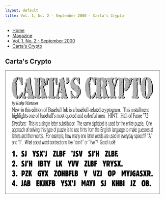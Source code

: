 ```yaml
---
layout: default
title: Vol. 1, No. 2 - September 2000 - Carta's Crypto
---
```

<nav class="breadcrumb" aria-label="breadcrumbs">
  <ul>
    <li><a href="{{ site.url }}{{ site.baseurl }}/index.html">Home</a></li>
    <li><a href="../magazine-home.html">Magazine</a></li>
    <li><a href="bi_vol_1_no_2_home.html">Vol. 1, No. 2 - September 2000</a></li>
    <li class="is-active"><a href="#" aria-current="page">Carta's Crypto</a></li>
  </ul>
</nav>

<section class="storycontent">
  <h1>Carta's Crypto</h1>
  <img src="images/bi_vol_1_no_2_cartas_crypto.gif" alt="Carta's Crypto">
</section>
